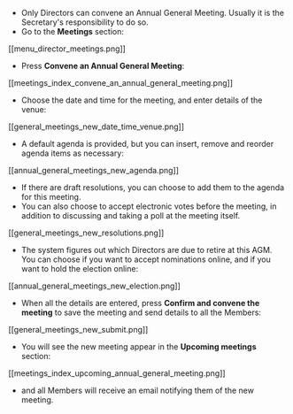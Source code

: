 * Only Directors can convene an Annual General Meeting. Usually it is the Secretary's responsibility to do so.
* Go to the **Meetings** section:

[[menu_director_meetings.png]]

* Press **Convene an Annual General Meeting**:

[[meetings_index_convene_an_annual_general_meeting.png]]

* Choose the date and time for the meeting, and enter details of the venue:

[[general_meetings_new_date_time_venue.png]]

* A default agenda is provided, but you can insert, remove and reorder agenda items as necessary:

[[annual_general_meetings_new_agenda.png]]

* If there are draft resolutions, you can choose to add them to the agenda for this meeting.
* You can also choose to accept electronic votes before the meeting, in addition to discussing and taking a poll at the meeting itself.

[[general_meetings_new_resolutions.png]]

* The system figures out which Directors are due to retire at this AGM. You can choose if you want to accept nominations online, and if you want to hold the election online:

[[annual_general_meetings_new_election.png]]

* When all the details are entered, press **Confirm and convene the meeting** to save the meeting and send details to all the Members:

[[general_meetings_new_submit.png]]

* You will see the new meeting appear in the **Upcoming meetings** section:

[[meetings_index_upcoming_annual_general_meeting.png]]

* and all Members will receive an email notifying them of the new meeting.